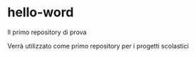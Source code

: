 # hello-word
Il primo repository di prova

Verrà utilizzato come primo repository per i progetti scolastici
